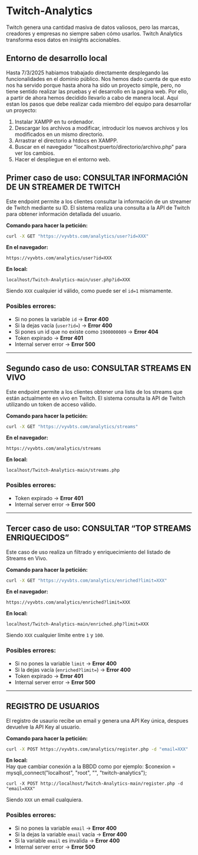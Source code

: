 # Twitch-Analytics
Twitch genera una cantidad masiva de datos valiosos, pero las marcas, creadores y
empresas no siempre saben cómo usarlos. Twitch Analytics transforma esos datos en
insights accionables.
## Entorno de desarrollo local
Hasta 7/3/2025 habiamos trabajado directamente desplegando las funcionalidades en el dominio público.
Nos hemos dado cuenta de que esto nos ha servido porque hasta ahora ha sido un proyecto simple, pero, no tiene sentido 
realizar las pruebas y el desarrollo en la pagina web. Por ello, a partir de ahora hemos decidido llevarlo
a cabo de manera local. Aquí estan los pasos que debe realizar cada miembro del equipo para desarrollar un 
proyecto:
1. Instalar XAMPP en tu ordenador.
2. Descargar los archivos a modificar, introducir los nuevos archivos y los modificados en un mismo directorio.
3. Arrastrar el directorio a htdocs en XAMPP.
4. Buscar en el navegador "localhost:puerto/directorio/archivo.php" para ver los cambios.
5. Hacer el despliegue en el entorno web.
## Primer caso de uso: CONSULTAR INFORMACIÓN DE UN STREAMER DE TWITCH
Este endpoint permite a los clientes consultar la información de un streamer de Twitch
mediante su ID. El sistema realiza una consulta a la API de Twitch para obtener información
detallada del usuario.

**Comando para hacer la petición:**  
```sh
curl -X GET "https://vyvbts.com/analytics/user?id=XXX"
```

**En el navegador:**  
```
https://vyvbts.com/analytics/user?id=XXX
```

**En local:**  
```
localhost/Twitch-Analytics-main/user.php?id=XXX
```

Siendo `XXX` cualquier id válido, como puede ser el `id=1` mismamente.

### Posibles errores:
- Si no pones la variable `id` → **Error 400**
- Si la dejas vacía (`user?id=`) → **Error 400**
- Si pones un id que no existe como `1900000009` → **Error 404**
- Token expirado → **Error 401**
- Internal server error → **Error 500**

---

## Segundo caso de uso: CONSULTAR STREAMS EN VIVO
Este endpoint permite a los clientes obtener una lista de los streams que están actualmente
en vivo en Twitch. El sistema consulta la API de Twitch utilizando un token de acceso válido.

**Comando para hacer la petición:**  
```sh
curl -X GET "https://vyvbts.com/analytics/streams"
```

**En el navegador:**  
```
https://vyvbts.com/analytics/streams
```

**En local:**  
```
localhost/Twitch-Analytics-main/streams.php
```

### Posibles errores:
- Token expirado → **Error 401**
- Internal server error → **Error 500**

---

## Tercer caso de uso: CONSULTAR “TOP STREAMS ENRIQUECIDOS”
Este caso de uso realiza un filtrado y enriquecimiento del listado de Streams en Vivo.

**Comando para hacer la petición:**  
```sh
curl -X GET "https://vyvbts.com/analytics/enriched?limit=XXX"
```

**En el navegador:**  
```
https://vyvbts.com/analytics/enriched?limit=XXX
```

**En local:**  
```
localhost/Twitch-Analytics-main/enriched.php?limit=XXX
```

Siendo `XXX` cualquier límite entre `1` y `100`.

### Posibles errores:
- Si no pones la variable `limit` → **Error 400**
- Si la dejas vacía (`enriched?limit=`) → **Error 400**
- Token expirado → **Error 401**
- Internal server error → **Error 500**

---

## REGISTRO DE USUARIOS
El registro de usaurio recibe un email y genera una API Key única, despues devuelve la API Key al usuario.


**Comando para hacer la petición:**  
```sh
curl -X POST https://vyvbts.com/analytics/register.php -d "email=XXX"
```

**En local:**  
Hay que cambiar conexión a la BBDD como por ejemplo: $conexion = mysqli_connect("localhost", "root", "", "twitch-analytics");
```
curl -X POST http://localhost/Twitch-Analytics-main/register.php -d "email=XXX"
```

Siendo `XXX` un email cualquiera.

### Posibles errores:
- Si no pones la variable `email` → **Error 400**
- Si la dejas la variable `email` vacía → **Error 400**
- Si la variable `email` es invalida → **Error 400**
- Internal server error → **Error 500**
